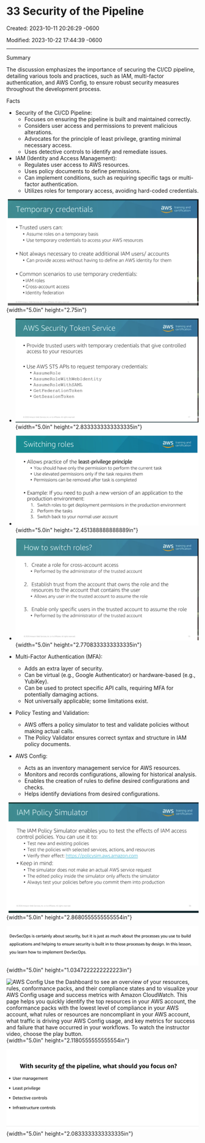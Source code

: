 # 33 Security of the Pipeline

Created: 2023-10-11 20:26:29 -0600

Modified: 2023-10-22 17:44:39 -0600

---

Summary

The discussion emphasizes the importance of securing the CI/CD pipeline, detailing various tools and practices, such as IAM, multi-factor authentication, and AWS Config, to ensure robust security measures throughout the development process.

Facts

- Security of the CI/CD Pipeline:
  - Focuses on ensuring the pipeline is built and maintained correctly.
  - Considers user access and permissions to prevent malicious alterations.
  - Advocates for the principle of least privilege, granting minimal necessary access.
  - Uses detective controls to identify and remediate issues.
- IAM (Identity and Access Management):
  - Regulates user access to AWS resources.
  - Uses policy documents to define permissions.
  - Can implement conditions, such as requiring specific tags or multi-factor authentication.
  - Utilizes roles for temporary access, avoiding hard-coded credentials.



![Temporary credentials • Trusted users can: • Assume roles on a temporary basis • Use temporary credentials to access your AWS resources • Not always necessary to create additional IAM users/ accounts • Can provide access without having to define an AWS identity for them • Common scenarios to use temporary credentials: • IAM roles • Cross-account access • Identity federation training and certification ](../../../media/AWS-DevOps-Module-10-33-Security-of-the-Pipeline-image1.png){width="5.0in" height="2.75in"}



- ![AWS Security Token Service training and -1 certification • Provide trusted users with temporary credentials that give controlled access to your resources • Use AWS STS APIs to request temporary credentials: • AssumeR01e • AssumeRoIeWithWebIdentity • AssumeR01eWithSAML • GetFederationToken • GetSessionToken O web Semce% or A rese•ed ](../../../media/AWS-DevOps-Module-10-33-Security-of-the-Pipeline-image2.png){width="5.0in" height="2.8333333333333335in"}



- ![Switching roles • Allows practice of the least-privilege principle training and certification • You should have only the permission to perform the current task • Use elevated permissions only if the task requires them • Permissions can be removed after task is completed • Example: If you need to push a new version of an application to the production environment: 1. Switch roles to get deployment permissions in the production environment 2. Perform the tasks 3. Switch back to your normal user account ](../../../media/AWS-DevOps-Module-10-33-Security-of-the-Pipeline-image3.png){width="5.0in" height="2.451388888888889in"}



- ![How to switch roles? 1. Create a role for cross-account access • Performed by the administrator of the trusted account training and certification 2. Establish trust from the account that owns the role and the resources to the account that contains the user • Allows any user in the trusted account to assume the role 3. Enable only specific users in the trusted account to assume the role • Performed by the administrator of the trusted account O web Semce% A rese•ed ](../../../media/AWS-DevOps-Module-10-33-Security-of-the-Pipeline-image4.png){width="5.0in" height="2.7708333333333335in"}
- Multi-Factor Authentication (MFA):
  - Adds an extra layer of security.
  - Can be virtual (e.g., Google Authenticator) or hardware-based (e.g., YubiKey).
  - Can be used to protect specific API calls, requiring MFA for potentially damaging actions.
  - Not universally applicable; some limitations exist.
- Policy Testing and Validation:
  - AWS offers a policy simulator to test and validate policies without making actual calls.
  - The Policy Validator ensures correct syntax and structure in IAM policy documents.
- AWS Config:
  - Acts as an inventory management service for AWS resources.
  - Monitors and records configurations, allowing for historical analysis.
  - Enables the creation of rules to define desired configurations and checks.
  - Helps identify deviations from desired configurations.



![](../../../media/AWS-DevOps-Module-10-33-Security-of-the-Pipeline-image5.png){width="5.0in" height="2.8680555555555554in"}



![DevSecOps is certainly about security, but it is just as much about the processes you use to build applications and helping to ensure security is built in to those processes by design. In this lesson, you learn how to implement DevSecOps. ](../../../media/AWS-DevOps-Module-10-33-Security-of-the-Pipeline-image6.png){width="5.0in" height="1.0347222222222223in"}





![AWS Config Use the Dashboard to see an overview of your resources, rules, conformance packs, and their compliance states and to visualize your AWS Config usage and success metrics with Amazon CloudWatch. This page helps you quickly identify the top resources in your AWS account, the conformance packs with the lowest level of compliance in your AWS account, what rules or resources are noncompliant in your AWS account, what traffic is driving your AWS Config usage, and key metrics for success and failure that have occurred in your workflows. To watch the instructor video, choose the play button. ](../../../media/AWS-DevOps-Module-10-33-Security-of-the-Pipeline-image7.png){width="5.0in" height="2.1180555555555554in"}









![With security of the pipeline, what should you focus on? User management Least privilege Detective controls Infrastructure controls ](../../../media/AWS-DevOps-Module-10-33-Security-of-the-Pipeline-image8.png){width="5.0in" height="2.0833333333333335in"}
















